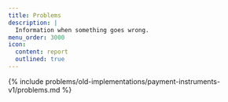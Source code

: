 ```yaml
---
title: Problems
description: |
  Information when something goes wrong.
menu_order: 3000
icon:
  content: report
  outlined: true
---
```


{% include problems/old-implementations/payment-instruments-v1/problems.md %}

